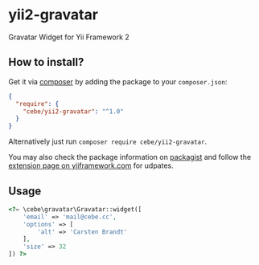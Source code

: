 yii2-gravatar
=============

Gravatar Widget for Yii Framework 2

How to install?
---------------

Get it via [composer](http://getcomposer.org/) by adding the package to your `composer.json`:

```json
{
  "require": {
    "cebe/yii2-gravatar": "^1.0"
  }
}
```

Alternatively just run `composer require cebe/yii2-gravatar`.

You may also check the package information on [packagist](https://packagist.org/packages/cebe/yii2-gravatar)
and follow the [extension page on yiiframework.com](https://www.yiiframework.com/extension/cebe/yii2-gravatar) for udpates.

Usage
-----

```php
<?= \cebe\gravatar\Gravatar::widget([
    'email' => 'mail@cebe.cc',
    'options' => [
        'alt' => 'Carsten Brandt'
    ],
    'size' => 32
]) ?>
```
